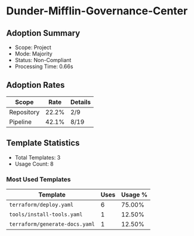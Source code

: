 # Dunder-Mifflin-Governance-Center

## Adoption Summary

- Scope: Project
- Mode: Majority
- Status: Non-Compliant
- Processing Time: 0.66s

## Adoption Rates

| Scope | Rate | Details |
|--------|------|---------|
| Repository | 22.2% | 2/9 |
| Pipeline | 42.1% | 8/19 |

## Template Statistics

- Total Templates: 3
- Usage Count: 8

### Most Used Templates

| Template | Uses | Usage % |
|----------|------|---------|
| `terraform/deploy.yaml` | 6 | 75.00% |
| `tools/install-tools.yaml` | 1 | 12.50% |
| `terraform/generate-docs.yaml` | 1 | 12.50% |
